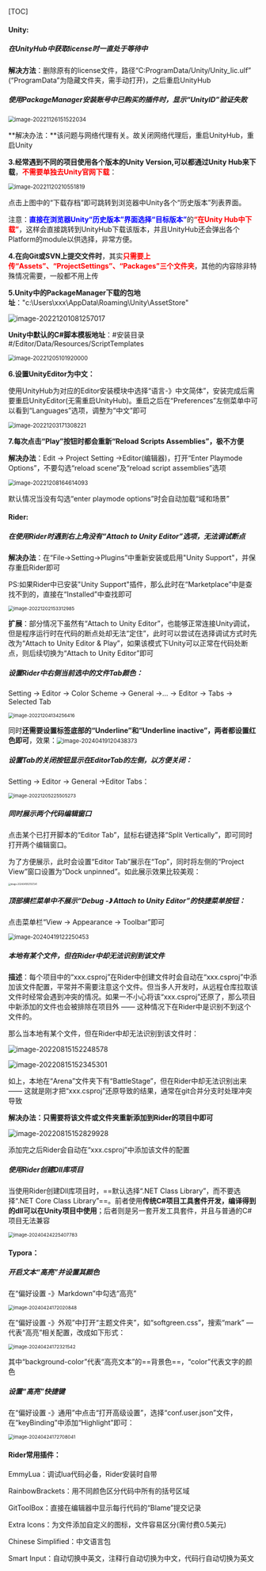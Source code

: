 [TOC]



#### Unity:

##### 在UnityHub中获取license时一直处于等待中

**解决方法**：删除原有的license文件，路径“C:ProgramData/Unity/Unity_lic.ulf” (“ProgramData”为隐藏文件夹，需手动打开)，之后重启UnityHub



##### 使用PackageManager安装账号中已购买的插件时，显示“UnityID”验证失败

<img src="https://gitee.com/kakaix892/image-host/raw/main/Typora/image-20221126151522034.png" alt="image-20221126151522034" style="zoom:80%;" />

**解决办法：**该问题与网络代理有关。故关闭网络代理后，重启UnityHub，重启Unity



**3.经常遇到不同的项目使用各个版本的Unity Version,可以都通过Unity Hub来下载**，<font color=red>**不需要单独去Unity官网下载**</font>：

<img src="https://gitee.com/kakaix892/image-host/raw/main/Typora/image-20221120210551819.png" alt="image-20221120210551819" style="zoom: 80%;" />

点击上图中的“下载存档”即可跳转到浏览器中Unity各个“历史版本”列表界面。

注意：<font color=blue>**直接在浏览器Unity“历史版本”界面选择“目标版本”**</font>的<font color=red>**“在Unity Hub中下载”**</font>，这样会直接跳转到UnityHub下载该版本，并且UnityHub还会弹出各个Platform的module以供选择，非常方便。



**4.在向Git或SVN上提交文件时**，其实<font color=red>**只需要上传“Assets”、“ProjectSettings”、“Packages”三个文件夹**</font>，其他的内容除非特殊情况需要，一般都不用上传



**5.Unity中的PackageManager下载的包地址**："c:\Users\xxx\AppData\Roaming\Unity\AssetStore"

![image-20221201081257017](../Picture/image-20221201081257017.png)

**Unity中默认的C#脚本模板地址**：#安装目录#/Editor/Data/Resources/ScriptTemplates

<img src="../Picture/image-20221205101920000.png" alt="image-20221205101920000" style="zoom:80%;" />



**6.设置UnityEditor为中文：**

使用UnityHub为对应的Editor安装模块中选择“语言-》中文简体”，安装完成后需要重启UnityEditor(无需重启UnityHub)。重启之后在“Preferences”左侧菜单中可以看到“Languages”选项，调整为“中文”即可

<img src="../Picture/image-20221203171308221.png" alt="image-20221203171308221" style="zoom:80%;" />



**7.每次点击“Play”按钮时都会重新“Reload Scripts Assemblies”，极不方便**

**解决办法**：Edit -> Project Setting ->Editor(编辑器)，打开“Enter Playmode Options”，不要勾选“reload scene”及“reload script assemblies”选项

<img src="../Picture/image-20221208164614093.png" alt="image-20221208164614093" style="zoom:80%;" />

默认情况当没有勾选“enter playmode options”时会自动加载“域和场景”



#### Rider:

##### 在使用Rider时遇到右上角没有“Attach to Unity Editor”选项，无法调试断点

**解决办法**：在“File->Setting->Plugins”中重新安装或启用"Unity Support"，并保存重启Rider即可

PS:如果Rider中已安装"Unity Support"插件，那么此时在“Marketplace”中是查找不到的，直接在“Installed”中查找即可

<img src="../Picture/image-20221202153312985.png" alt="image-20221202153312985" style="zoom: 67%;" />

**扩展**：部分情况下虽然有“Attach to Unity Editor”，也能够正常连接Unity调试，但是程序运行时在代码的断点处却无法“定住”，此时可以尝试在选择调试方式时先改为“Attach to Unity Editor & Play”，如果该模式下Unity可以正常在代码处断点，则后续切换为“Attach to Unity Editor”即可



##### 设置Rider中右侧当前选中的文件Tab颜色：

Setting -> Editor -> Color Scheme -> General ->... -> Editor -> Tabs -> Selected Tab

<img src="https://gitee.com/kakaix892/image-host/raw/main/Typora/image-20221204134256416.png" alt="image-20221204134256416" style="zoom: 67%;" />

同时**还需要设置标签底部的“Underline”和“Underline inactive”，两者都设置红色即可**，效果：<img src="https://gitee.com/kakaix892/image-host/raw/main/Typora/image-20240419120438373.png" alt="image-20240419120438373" style="zoom:80%;" />



##### 设置Tab的关闭按钮显示在EditorTab的左侧，以方便关闭：

Setting -> Editor -> General ->Editor Tabs：

<img src="../Picture/image-20221205225505273.png" alt="image-20221205225505273" style="zoom:67%;" />



##### 同时展示两个代码编辑窗口

点击某个已打开脚本的“Editor Tab”，鼠标右键选择“Split Vertically”，即可同时打开两个编辑窗口。

为了方便展示，此时会设置“Editor Tab”展示在“Top”，同时将左侧的“Project View”窗口设置为“Dock unpinned”。如此展示效果比较美观：

<img src="https://gitee.com/kakaix892/image-host/raw/main/Typora/image-20240419121107341.png" alt="image-20240419121107341" style="zoom: 30%;" />



##### 顶部横栏菜单中不展示“Debug -》 Attach to Unity Editor”的快捷菜单按钮：

点击菜单栏“View -> Appearance -> Toolbar”即可

<img src="https://gitee.com/kakaix892/image-host/raw/main/Typora/image-20240419122250453.png" alt="image-20240419122250453" style="zoom:80%;" />



##### 本地有某个文件，但在Rider中却无法识别到该文件

**描述**：每个项目中的“xxx.csproj”在Rider中创建文件时会自动在“xxx.csproj”中添加该文件配置，平常并不需要注意这个文件。但当多人开发时，从远程仓库拉取该文件时经常会遇到冲突的情况。如果一不小心将该“xxx.csproj”还原了，那么项目中新添加的文件也会被排除在项目外 —— 这种情况下在Rider中是识别不到这个文件的。

那么当本地有某个文件，但在Rider中却无法识别到该文件时：

![image-20220815152248578](../Picture/image-20220815152248578.png)

![image-20220815152345301](../Picture/image-20220815152345301.png)

如上，本地在“Arena”文件夹下有“BattleStage”，但在Rider中却无法识别出来 —— 这就是刚才把“xxx.csproj”还原导致的结果，通常在git合并分支时处理冲突导致

**解决办法：只需要将该文件或文件夹重新添加到Rider的项目中即可**

![image-20220815152829928](../Picture/image-20220815152829928.png)

添加完之后Rider会自动在“xxx.csproj”中添加该文件的配置



##### 使用Rider创建Dll库项目

当使用Rider创建Dll库项目时，==默认选择“.NET Class Library”，而不要选择“.NET Core Class Library”==。前者使用**传统C#项目工具套件开发，编译得到的dll可以在Unity项目中使用**；后者则是另一套开发工具套件，并且与普通的C#项目无法兼容

<img src="https://gitee.com/kakaix892/image-host/raw/main/Typora/image-20240424225407783.png" alt="image-20240424225407783" style="zoom:67%;" />



#### Typora：

##### 开启文本“高亮”并设置其颜色

在“偏好设置 -》Markdown”中勾选“高亮”

<img src="https://gitee.com/kakaix892/image-host/raw/main/Typora/image-20240424172020848.png" alt="image-20240424172020848" style="zoom: 67%;" />

在“偏好设置 -》外观”中打开“主题文件夹”，如“softgreen.css”，搜索“mark” —代表“高亮”相关配置，改成如下形式：

<img src="https://gitee.com/kakaix892/image-host/raw/main/Typora/image-20240424172321542.png" alt="image-20240424172321542" style="zoom:67%;" />

其中“background-color”代表“高亮文本”的==背景色==，“color”代表文字的颜色



##### 设置“高亮”快捷键

在“偏好设置 -》通用”中点击“打开高级设置”，选择“conf.user.json”文件，在“keyBinding”中添加“Highlight”即可：

<img src="https://gitee.com/kakaix892/image-host/raw/main/Typora/image-20240424172708041.png" alt="image-20240424172708041" style="zoom:67%;" />





#### Rider常用插件：

EmmyLua：调试lua代码必备，Rider安装时自带

RainbowBrackets：用不同颜色区分代码中所有的括号区域

GitToolBox：直接在编辑器中显示每行代码的“Blame”提交记录

Extra Icons：为文件添加自定义的图标，文件容易区分(需付费0.5美元)

Chinese Simplified：中文语言包

Smart Input：自动切换中英文，注释行自动切换为中文，代码行自动切换为英文































